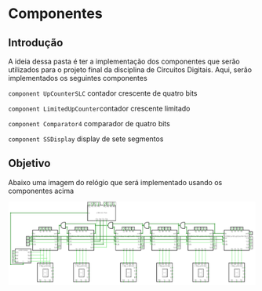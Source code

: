 # Componentes 

## Introdução

A ideia dessa pasta é ter a implementação dos componentes que serão utilizados para o projeto final da disciplina de Circuitos Digitais. Aqui, serão implementados os seguintes componentes

`component UpCounterSLC` contador crescente de quatro bits

`component LimitedUpCounter`contador crescente limitado

`component Comparator4` comparador de quatro bits

`component SSDisplay` display de sete segmentos

## Objetivo

Abaixo uma imagem do relógio que será implementado usando os componentes acima

![Relogio do projeto](./assets/projeto-final.png)